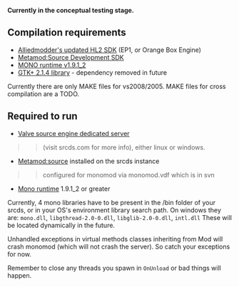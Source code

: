 **Currently in the conceptual testing stage.**

## Compilation requirements ##

  * [Alliedmodder's updated HL2 SDK](http://hg.alliedmods.net/) (EP1, or Orange Box Engine)
  * [Metamod:Source Development SDK](http://hg.alliedmods.net/)
  * [MONO runtime v1.9.1\_2](http://www.mono-project.com/Main_Page)
  * [GTK+ 2.1.4 library](http://www.gtk.org/) - dependency removed in future

Currently there are only MAKE files for vs2008/2005.
MAKE files for cross compilation are a TODO.

## Required to run ##

  * [Valve source engine dedicated server](http://www.srcds.com/?knowledge)
> > (visit srcds.com for more info), either linux or windows.

  * [Metamod:source](http://www.sourcemm.net/) installed on the srcds instance
> > configured for monomod via monomod.vdf which is in svn

  * [Mono runtime](http://www.mono-project.com/Main_Page) 1.9.1\_2 or greater

Currently, 4 mono libraries have to be present in the /bin folder of your srcds, or in your OS's environment library search path.
On windows they are: `mono.dll`, `libgthread-2.0-0.dll`, `libglib-2.0-0.dll`, `intl.dll`
These will be located dynamically in the future.

Unhandled exceptions in virtual methods classes inheriting from Mod will crash monomod (which will not crash the server). So catch your exceptions for now.

Remember to close any threads you spawn in `OnUnload` or bad things will happen.